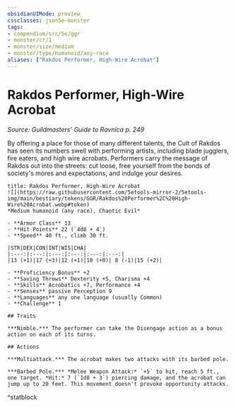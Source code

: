 ```yaml
---
obsidianUIMode: preview
cssclasses: json5e-monster
tags:
- compendium/src/5e/ggr
- monster/cr/1
- monster/size/medium
- monster/type/humanoid/any-race
aliases: ["Rakdos Performer, High-Wire Acrobat"]
---
```

# Rakdos Performer, High-Wire Acrobat
*Source: Guildmasters' Guide to Ravnica p. 249*  

By offering a place for those of many different talents, the Cult of Rakdos has seen its numbers swell with performing artists, including blade jugglers, fire eaters, and high wire acrobats. Performers carry the message of Rakdos out into the streets: cut loose, free yourself from the bonds of society's mores and expectations, and indulge your desires.

```ad-statblock
title: Rakdos Performer, High-Wire Acrobat
![](https://raw.githubusercontent.com/5etools-mirror-2/5etools-img/main/bestiary/tokens/GGR/Rakdos%20Performer%2C%20High-Wire%20Acrobat.webp#token)
*Medium humanoid (any race), Chaotic Evil*

- **Armor Class** 13
- **Hit Points** 22 (`4d8 + 4`)
- **Speed** 40 ft., climb 30 ft.

|STR|DEX|CON|INT|WIS|CHA|
|:---:|:---:|:---:|:---:|:---:|:---:|
|13 (+1)|17 (+3)|12 (+1)|10 (+0)| 8 (-1)|15 (+2)|

- **Proficiency Bonus** +2
- **Saving Throws** Dexterity +5, Charisma +4
- **Skills** Acrobatics +7, Performance +4
- **Senses** passive Perception 9
- **Languages** any one language (usually Common)
- **Challenge** 1

## Traits

***Nimble.*** The performer can take the Disengage action as a bonus action on each of its turns.

## Actions

***Multiattack.*** The acrobat makes two attacks with its barbed pole.

***Barbed Pole.*** *Melee Weapon Attack:* `+5` to hit, reach 5 ft., one target. *Hit:* 7 (`1d8 + 3`) piercing damage, and the acrobat can jump up to 20 feet. This movement doesn't provoke opportunity attacks.
```
^statblock